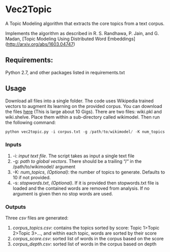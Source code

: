 # Vec2Topic
A Topic Modeling algorithm that extracts the core topics from a text corpus. 

Implements the algorithm as described in R. S. Randhawa, P. Jain, and G. Madan, [Topic Modeling Using Distributed Word Embeddings] (http://arxiv.org/abs/1603.04747)

## Requirements: 
Python 2.7, and other packages listed in requirements.txt 

## Usage
Download all files into a single folder. The code uses Wikipedia trained vectors to augment its learning on the provided corpus. You can download the files [here](https://www.dropbox.com/sh/e0t37fpq9j226yw/AAD4O_4SZ6jB5jpu9QCiJ9PJa?dl=0) (This is large about 10 Gigs). There are two files: wiki.pkl and wiki.shelve. Place them within a sub-directory called wikimodel.  Then run the following command:

```python
python vec2topic.py -i corpus.txt -g /path/to/wikimodel/ -K num_topics -s stopwords.txt
```

### Inputs
1. -i: *input text file*. The script takes as input a single text file
2. -g: *path to global vectors*. There should be a trailing “/“ in the /path/to/wikimodel/ argument
3. -K: *num_topics*, *(Optional)*: the number of topics to generate. Defaults to 10 if not provided.
4. -s: *stopwords.txt*, *(Optional)*. If it is provided then stopwords.txt file is loaded and the contained words are removed from analysis. If no argument is given then no stop words are used.

### Outputs
Three *csv* files are generated:

1. *corpus_topics.csv*: contains the topics sorted by score: Topic 1>Topic 2>Topic 3>..., and within each topic, words are sorted by their score
2. *corpus_score.csv*: sorted list of words in the corpus based on the score
3. *corpus_depth.csv*: sorted list of words in the corpus based on depth


